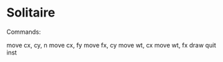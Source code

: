 # Solitaire

Commands:

move cx, cy, n
move cx, fy
move fx, cy
move wt, cx
move wt, fx
draw
quit
inst


